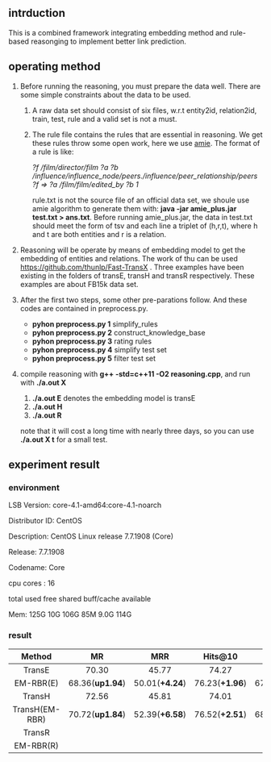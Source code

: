 ## intrduction

This is a combined framework integrating embedding method and rule-based reasonging to implement better link prediction.

## operating method

1. Before running the reasoning, you must prepare the data well. There are some simple constraints about the data to be used.

   1. A raw data set should consist of six files, w.r.t entity2id, relation2id, train, test, rule and a valid set is not a must.

   2. The rule file contains the rules that are essential in reasoning. We get these rules throw some open work, here we use [amie](https://www.mpi-inf.mpg.de/departments/databases-and-information-systems/research/yago-naga/amie/). The format of a rule is like:

      *?f  /film/director/film  ?a  ?b  /influence/influence_node/peers./influence/peer_relationship/peers  ?f   => ?a  /film/film/edited_by  ?b	1*

      rule.txt is not the source file of an official data set, we shoule use amie algorithm to generate them with: **java -jar amie_plus.jar test.txt > ans.txt**. Before running amie_plus.jar, the data in test.txt should meet the form of tsv and each line a triplet of (h,r,t), where h and t are both entities and r is a relation.


2. Reasoning will be operate by means of embedding model to get the embedding of entities and relations. The work of thu can be used  https://github.com/thunlp/Fast-TransX . Three examples have been existing in the folders of transE, transH and transR respectively. These examples are about FB15k data set.

3. After the first two steps, some other pre-parations follow. And these codes are contained in preprocess.py.

   - **pyhon preprocess.py 1** simplify_rules
   - **pyhon preprocess.py 2** construct_knowledge_base
   - **pyhon preprocess.py 3** rating rules
   - **pyhon preprocess.py 4** simplify test set
   - **pyhon preprocess.py 5** filter test set

4. compile reasoning with **g++ -std=c++11 -O2 reasoning.cpp**, and run with **./a.out X**

   1. **./a.out E** denotes the embedding model is transE
   2. **./a.out H**
   3. **./a.out R**
   
   note that it will cost a long time with nearly three days, so you can use **./a.out X t** for a small test.

## experiment result

### environment

LSB Version:	core-4.1-amd64:core-4.1-noarch

Distributor ID:	CentOS

Description:	CentOS Linux release 7.7.1908 (Core)

Release:	7.7.1908

Codename:	Core

cpu cores	: 16

total    used    free   shared buff/cache  available

Mem:      125G     10G    106G     85M    9.0G    114G

### result

| Method | MR | MRR | Hits@10 | Hits@5 | Hits@3 | Hits@1 |
| :----: | :----: | :----: | :----: | :----: | :----: | :----: |
| TransE |   70.30   |   45.77   |   74.27   |   64.44   |   55.79        |   29.98  |
| EM-RBR(E) |  68.36(**up1.94**)  |   50.01(**+4.24**)   | 76.23(**+1.96**) |  67.84(**+3.40**)  |   60.62(**+4.83**)   |   34.44(**+4.46**)   |
| TransH | 72.56 | 45.81 | 74.01 | 64.09 | 55.53 | 30.37 |
| TransH(EM-RBR) | 70.72(**up1.84**) | 52.39(**+6.58**) | 76.52(**+2.51**) | 68.28(**+4.19**) | 61.13(**+5.60**) | 38.82(**+8.45**) |
| TransR |      |      |      |      |      |      |
| EM-RBR(R) |      |      |      |      |      |      |
